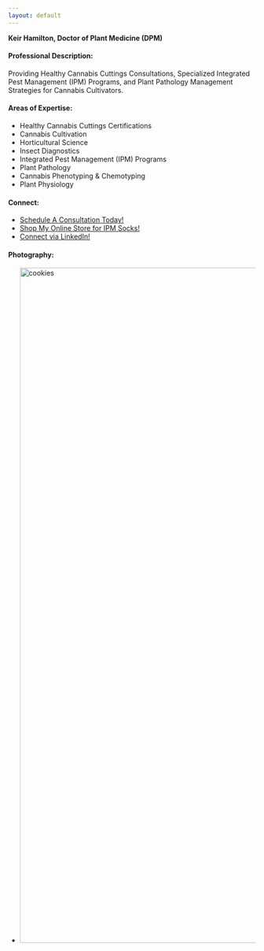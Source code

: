 ```yaml
---
layout: default
---
```


**Keir Hamilton, Doctor of Plant Medicine (DPM)**


#### Professional Description: 
Providing Healthy Cannabis Cuttings Consultations, Specialized Integrated Pest Management (IPM) Programs, and Plant Pathology Management Strategies for Cannabis Cultivators.

#### Areas of Expertise:
* Healthy Cannabis Cuttings Certifications
* Cannabis Cultivation
* Horticultural Science
* Insect Diagnostics
* Integrated Pest Management (IPM) Programs
* Plant Pathology
* Cannabis Phenotyping & Chemotyping
* Plant Physiology


#### Connect:
* [Schedule A Consultation Today!](mailto:keirhamilton0@gmail.com)
* [Shop My Online Store for IPM Socks!](https://www.keirhamilton.xyz)
* [Connect via LinkedIn!](https://www.linkedin.com/in/keirhamilton/)


#### Photography:
* <a data-flickr-embed="true" data-header="true" href="https://www.flickr.com/photos/194505064@N07/51713203527/in/dateposted-public/" title="cookies"><img src="https://live.staticflickr.com/65535/51713203527_8de36a6d41_k.jpg" width="2048" height="1371" alt="cookies"></a><script async src="//embedr.flickr.com/assets/client-code.js" charset="utf-8"></script>
